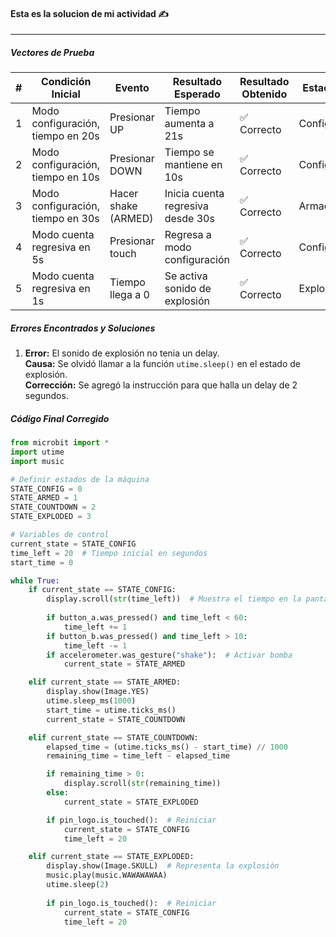 #### Esta es la solucion de mi actividad ✍️
---

##### **Vectores de Prueba**  

| **#** | **Condición Inicial** | **Evento** | **Resultado Esperado** | **Resultado Obtenido** | **Estado Final** |  
|---|----------------|-----------------|----------------------|-------------------|----------------|  
| 1 | Modo configuración, tiempo en 20s | Presionar UP | Tiempo aumenta a 21s | ✅ Correcto | Configuración |  
| 2 | Modo configuración, tiempo en 10s | Presionar DOWN | Tiempo se mantiene en 10s | ✅ Correcto | Configuración |  
| 3 | Modo configuración, tiempo en 30s | Hacer shake (ARMED) | Inicia cuenta regresiva desde 30s | ✅ Correcto | Armado |  
| 4 | Modo cuenta regresiva en 5s | Presionar touch | Regresa a modo configuración | ✅ Correcto | Configuración |  
| 5 | Modo cuenta regresiva en 1s | Tiempo llega a 0 | Se activa sonido de explosión | ✅ Correcto | Explosión |  

##### **Errores Encontrados y Soluciones**  

1. **Error:** El sonido de explosión no tenia un delay.  
   **Causa:** Se olvidó llamar a la función `utime.sleep()` en el estado de explosión.  
   **Corrección:** Se agregó la instrucción para que halla un delay de 2 segundos.  

##### **Código Final Corregido**  

```python
from microbit import *
import utime
import music

# Definir estados de la máquina
STATE_CONFIG = 0
STATE_ARMED = 1
STATE_COUNTDOWN = 2
STATE_EXPLODED = 3

# Variables de control
current_state = STATE_CONFIG
time_left = 20  # Tiempo inicial en segundos
start_time = 0

while True:
    if current_state == STATE_CONFIG:
        display.scroll(str(time_left))  # Muestra el tiempo en la pantalla
        
        if button_a.was_pressed() and time_left < 60:
            time_left += 1
        if button_b.was_pressed() and time_left > 10:
            time_left -= 1
        if accelerometer.was_gesture("shake"):  # Activar bomba
            current_state = STATE_ARMED

    elif current_state == STATE_ARMED:
        display.show(Image.YES)
        utime.sleep_ms(1000)
        start_time = utime.ticks_ms()
        current_state = STATE_COUNTDOWN

    elif current_state == STATE_COUNTDOWN:
        elapsed_time = (utime.ticks_ms() - start_time) // 1000
        remaining_time = time_left - elapsed_time

        if remaining_time > 0:
            display.scroll(str(remaining_time))
        else:
            current_state = STATE_EXPLODED

        if pin_logo.is_touched():  # Reiniciar
            current_state = STATE_CONFIG
            time_left = 20

    elif current_state == STATE_EXPLODED:
        display.show(Image.SKULL)  # Representa la explosión
        music.play(music.WAWAWAWAA)
        utime.sleep(2)
        
        if pin_logo.is_touched():  # Reiniciar
            current_state = STATE_CONFIG
            time_left = 20
```


